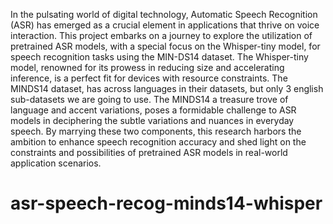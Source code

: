 In the pulsating world of digital technology, Automatic Speech Recognition (ASR) has emerged as a crucial element in applications that thrive on voice interaction. This project embarks on a journey to explore the utilization of pretrained ASR models, with a special focus on the Whisper-tiny model, for speech recognition tasks using the MIN-DS14 dataset. The Whisper-tiny model, renowned for its prowess in reducing size and accelerating inference, is a perfect fit for devices with resource constraints. The MINDS14 dataset, has  across languages in their datasets, but only 3 english sub-datasets we are going to use. The MINDS14 a treasure trove of language and accent variations, poses a formidable challenge to ASR models in deciphering the subtle variations and nuances in everyday speech. By marrying these two components, this research harbors the ambition to enhance speech recognition accuracy and shed light on the constraints and possibilities of pretrained ASR models in real-world application scenarios.

# asr-speech-recog-minds14-whisper
